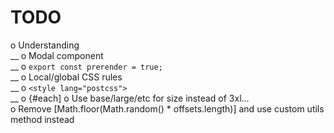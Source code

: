 # TODO

o Understanding   
__ o Modal component  
__ o ```export const prerender = true;```  
__ o Local/global CSS rules  
__ o ```<style lang="postcss">```  
__ o {#each]
o Use base/large/etc for size instead of 3xl...  
o Remove [Math.floor(Math.random() * offsets.length)] and use custom utils method instead
